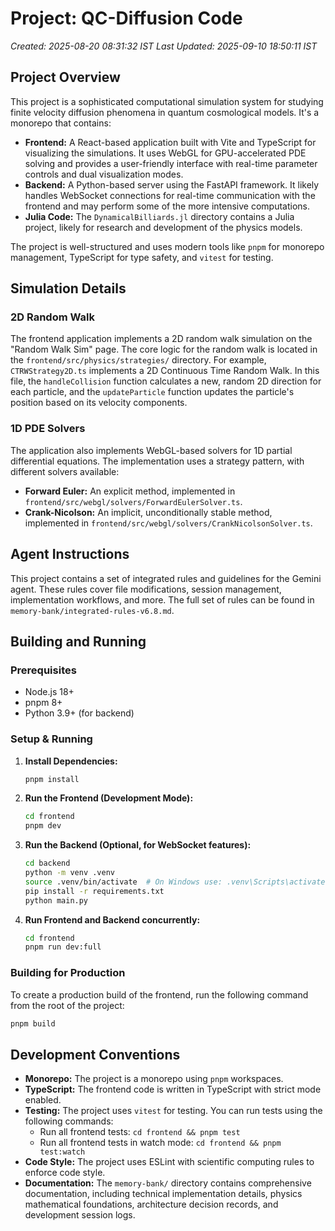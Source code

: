 # Project: QC-Diffusion Code
*Created: 2025-08-20 08:31:32 IST*
*Last Updated: 2025-09-10 18:50:11 IST*

## Project Overview

This project is a sophisticated computational simulation system for studying finite velocity diffusion phenomena in quantum cosmological models. It's a monorepo that contains:

*   **Frontend:** A React-based application built with Vite and TypeScript for visualizing the simulations. It uses WebGL for GPU-accelerated PDE solving and provides a user-friendly interface with real-time parameter controls and dual visualization modes.
*   **Backend:** A Python-based server using the FastAPI framework. It likely handles WebSocket connections for real-time communication with the frontend and may perform some of the more intensive computations.
*   **Julia Code:** The `DynamicalBilliards.jl` directory contains a Julia project, likely for research and development of the physics models.

The project is well-structured and uses modern tools like `pnpm` for monorepo management, TypeScript for type safety, and `vitest` for testing.

## Simulation Details

### 2D Random Walk

The frontend application implements a 2D random walk simulation on the "Random Walk Sim" page. The core logic for the random walk is located in the `frontend/src/physics/strategies/` directory. For example, `CTRWStrategy2D.ts` implements a 2D Continuous Time Random Walk. In this file, the `handleCollision` function calculates a new, random 2D direction for each particle, and the `updateParticle` function updates the particle's position based on its velocity components.

### 1D PDE Solvers

The application also implements WebGL-based solvers for 1D partial differential equations. The implementation uses a strategy pattern, with different solvers available:

*   **Forward Euler:** An explicit method, implemented in `frontend/src/webgl/solvers/ForwardEulerSolver.ts`.
*   **Crank-Nicolson:** An implicit, unconditionally stable method, implemented in `frontend/src/webgl/solvers/CrankNicolsonSolver.ts`.

## Agent Instructions

This project contains a set of integrated rules and guidelines for the Gemini agent. These rules cover file modifications, session management, implementation workflows, and more. The full set of rules can be found in `memory-bank/integrated-rules-v6.8.md`.

## Building and Running

### Prerequisites

*   Node.js 18+
*   pnpm 8+
*   Python 3.9+ (for backend)

### Setup & Running

1.  **Install Dependencies:**
    ```bash
    pnpm install
    ```

2.  **Run the Frontend (Development Mode):**
    ```bash
    cd frontend
    pnpm dev
    ```

3.  **Run the Backend (Optional, for WebSocket features):**
    ```bash
    cd backend
    python -m venv .venv
    source .venv/bin/activate  # On Windows use: .venv\Scripts\activate
    pip install -r requirements.txt
    python main.py
    ```

4.  **Run Frontend and Backend concurrently:**
    ```bash
    cd frontend
    pnpm run dev:full
    ```

### Building for Production

To create a production build of the frontend, run the following command from the root of the project:

```bash
pnpm build
```

## Development Conventions

*   **Monorepo:** The project is a monorepo using `pnpm` workspaces.
*   **TypeScript:** The frontend code is written in TypeScript with strict mode enabled.
*   **Testing:** The project uses `vitest` for testing. You can run tests using the following commands:
    *   Run all frontend tests: `cd frontend && pnpm test`
    *   Run all frontend tests in watch mode: `cd frontend && pnpm test:watch`
*   **Code Style:** The project uses ESLint with scientific computing rules to enforce code style.
*   **Documentation:** The `memory-bank/` directory contains comprehensive documentation, including technical implementation details, physics mathematical foundations, architecture decision records, and development session logs.
